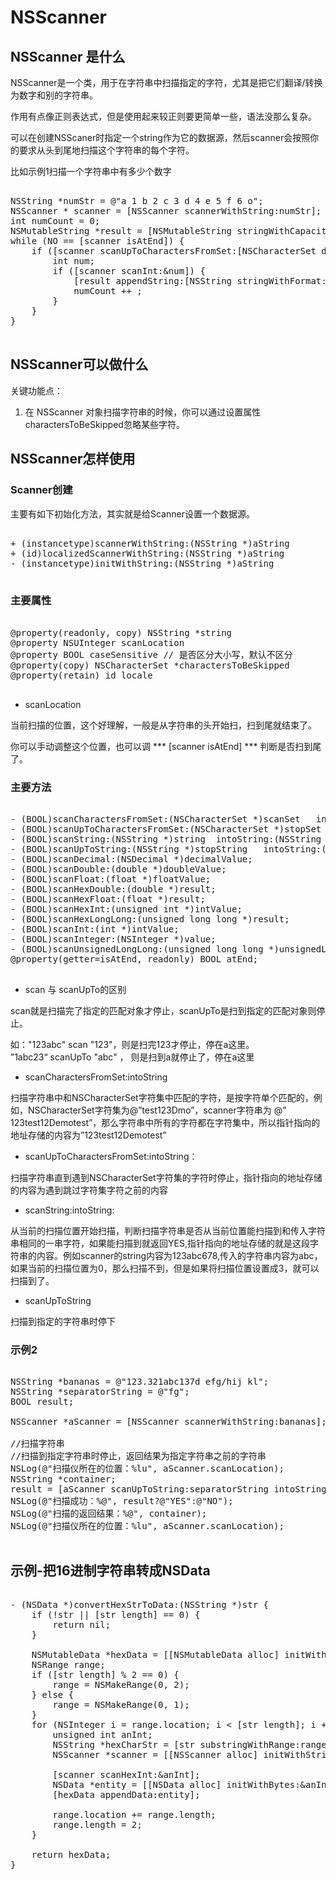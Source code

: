 #  NSScanner



## NSScanner 是什么

NSScanner是一个类，用于在字符串中扫描指定的字符，尤其是把它们翻译/转换为数字和别的字符串。

作用有点像正则表达式，但是使用起来较正则要更简单一些，语法没那么复杂。


可以在创建NSScaner时指定一个string作为它的数据源，然后scanner会按照你的要求从头到尾地扫描这个字符串的每个字符。

比如示例1扫描一个字符串中有多少个数字

<pre>

NSString *numStr = @"a 1 b 2 c 3 d 4 e 5 f 6 o";
NSScanner * scanner = [NSScanner scannerWithString:numStr];
int numCount = 0;
NSMutableString *result = [NSMutableString stringWithCapacity:10];
while (NO == [scanner isAtEnd]) {
    if ([scanner scanUpToCharactersFromSet:[NSCharacterSet decimalDigitCharacterSet] intoString:NULL]) {
        int num;
        if ([scanner scanInt:&num]) {
            [result appendString:[NSString stringWithFormat:@"num=%d, %ld",num, scanner.scanLocation]];
            numCount ++ ;
        }
    }
}

</pre>


## NSScanner可以做什么


关键功能点：

1. 在 NSScanner 对象扫描字符串的时候，你可以通过设置属性charactersToBeSkipped忽略某些字符。






## NSScanner怎样使用

### Scanner创建

主要有如下初始化方法，其实就是给Scanner设置一个数据源。

<pre>

+ (instancetype)scannerWithString:(NSString *)aString
+ (id)localizedScannerWithString:(NSString *)aString
- (instancetype)initWithString:(NSString *)aString

</pre>



### 主要属性

<pre>

@property(readonly, copy) NSString *string
@property NSUInteger scanLocation
@property BOOL caseSensitive // 是否区分大小写，默认不区分
@property(copy) NSCharacterSet *charactersToBeSkipped
@property(retain) id locale

</pre>

- scanLocation

当前扫描的位置，这个好理解，一般是从字符串的头开始扫，扫到尾就结束了。

你可以手动调整这个位置，也可以调 *** [scanner isAtEnd] *** 判断是否扫到尾了。


### 主要方法

<pre>

- (BOOL)scanCharactersFromSet:(NSCharacterSet *)scanSet   intoString:(NSString * _Nullable *)stringValue;
- (BOOL)scanUpToCharactersFromSet:(NSCharacterSet *)stopSet    intoString:(NSString * _Nullable *)stringValue;
- (BOOL)scanString:(NSString *)string  intoString:(NSString * _Nullable *)stringValue;
- (BOOL)scanUpToString:(NSString *)stopString   intoString:(NSString * _Nullable *)stringValue;
- (BOOL)scanDecimal:(NSDecimal *)decimalValue;
- (BOOL)scanDouble:(double *)doubleValue;
- (BOOL)scanFloat:(float *)floatValue;
- (BOOL)scanHexDouble:(double *)result;
- (BOOL)scanHexFloat:(float *)result;
- (BOOL)scanHexInt:(unsigned int *)intValue;
- (BOOL)scanHexLongLong:(unsigned long long *)result;
- (BOOL)scanInt:(int *)intValue;
- (BOOL)scanInteger:(NSInteger *)value;
- (BOOL)scanUnsignedLongLong:(unsigned long long *)unsignedLongLongValue;
@property(getter=isAtEnd, readonly) BOOL atEnd;

</pre>

- scan 与 scanUpTo的区别

scan就是扫描完了指定的匹配对象才停止，scanUpTo是扫到指定的匹配对象则停止。

如："123abc" scan "123"，则是扫完123才停止，停在a这里。<br>
”1abc23“ scanUpTo "abc" ， 则是扫到a就停止了，停在a这里

- scanCharactersFromSet:intoString

扫描字符串中和NSCharacterSet字符集中匹配的字符，是按字符单个匹配的，例如，NSCharacterSet字符集为@”test123Dmo”，scanner字符串为 @” 123test12Demotest”，那么字符串中所有的字符都在字符集中，所以指针指向的地址存储的内容为”123test12Demotest”


- scanUpToCharactersFromSet:intoString：

扫描字符串直到遇到NSCharacterSet字符集的字符时停止，指针指向的地址存储的内容为遇到跳过字符集字符之前的内容


- scanString:intoString:

从当前的扫描位置开始扫描，判断扫描字符串是否从当前位置能扫描到和传入字符串相同的一串字符，如果能扫描到就返回YES,指针指向的地址存储的就是这段字符串的内容。例如scanner的string内容为123abc678,传入的字符串内容为abc，如果当前的扫描位置为0，那么扫描不到，但是如果将扫描位置设置成3，就可以扫描到了。


- scanUpToString

 扫描到指定的字符串时停下





### 示例2

<pre>

NSString *bananas = @"123.321abc137d efg/hij kl";
NSString *separatorString = @"fg";
BOOL result;

NSScanner *aScanner = [NSScanner scannerWithString:bananas];

//扫描字符串
//扫描到指定字符串时停止，返回结果为指定字符串之前的字符串
NSLog(@"扫描仪所在的位置：%lu", aScanner.scanLocation);
NSString *container;
result = [aScanner scanUpToString:separatorString intoString:&container];
NSLog(@"扫描成功：%@", result?@"YES":@"NO");
NSLog(@"扫描的返回结果：%@", container);
NSLog(@"扫描仪所在的位置：%lu", aScanner.scanLocation);

</pre>


## 示例-把16进制字符串转成NSData

<pre>

- (NSData *)convertHexStrToData:(NSString *)str {  
    if (!str || [str length] == 0) {  
        return nil;  
    }  

    NSMutableData *hexData = [[NSMutableData alloc] initWithCapacity:8];  
    NSRange range;  
    if ([str length] % 2 == 0) {  
        range = NSMakeRange(0, 2);  
    } else {  
        range = NSMakeRange(0, 1);  
    }  
    for (NSInteger i = range.location; i < [str length]; i += 2) {  
        unsigned int anInt;  
        NSString *hexCharStr = [str substringWithRange:range];  
        NSScanner *scanner = [[NSScanner alloc] initWithString:hexCharStr];  

        [scanner scanHexInt:&anInt];  
        NSData *entity = [[NSData alloc] initWithBytes:&anInt length:1];  
        [hexData appendData:entity];  

        range.location += range.length;  
        range.length = 2;  
    }  

    return hexData;  
}

</pre>
